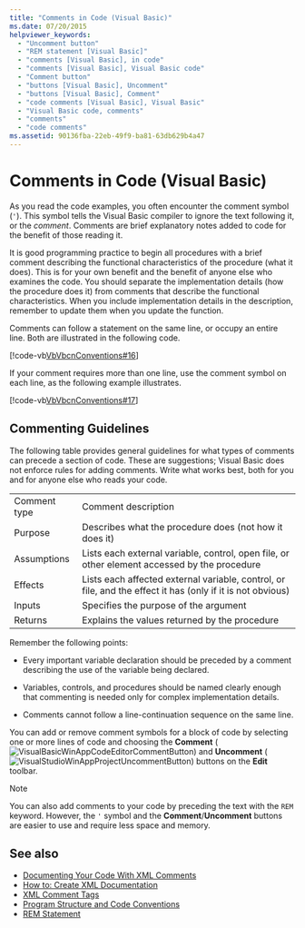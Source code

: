 ```yaml
---
title: "Comments in Code (Visual Basic)"
ms.date: 07/20/2015
helpviewer_keywords: 
  - "Uncomment button"
  - "REM statement [Visual Basic]"
  - "comments [Visual Basic], in code"
  - "comments [Visual Basic], Visual Basic code"
  - "Comment button"
  - "buttons [Visual Basic], Uncomment"
  - "buttons [Visual Basic], Comment"
  - "code comments [Visual Basic], Visual Basic"
  - "Visual Basic code, comments"
  - "comments"
  - "code comments"
ms.assetid: 90136fba-22eb-49f9-ba81-63db629b4a47
---
```

# Comments in Code (Visual Basic)
As you read the code examples, you often encounter the comment symbol (`'`). This symbol tells the Visual Basic compiler to ignore the text following it, or the *comment*. Comments are brief explanatory notes added to code for the benefit of those reading it.  
  
 It is good programming practice to begin all procedures with a brief comment describing the functional characteristics of the procedure (what it does). This is for your own benefit and the benefit of anyone else who examines the code. You should separate the implementation details (how the procedure does it) from comments that describe the functional characteristics. When you include implementation details in the description, remember to update them when you update the function.  
  
 Comments can follow a statement on the same line, or occupy an entire line. Both are illustrated in the following code.  
  
 [!code-vb[VbVbcnConventions#16](../../../visual-basic/programming-guide/language-features/codesnippet/VisualBasic/comments-in-code_1.vb)]  
  
 If your comment requires more than one line, use the comment symbol on each line, as the following example illustrates.  
  
 [!code-vb[VbVbcnConventions#17](../../../visual-basic/programming-guide/language-features/codesnippet/VisualBasic/comments-in-code_2.vb)]  
  
## Commenting Guidelines  
 The following table provides general guidelines for what types of comments can precede a section of code. These are suggestions; Visual Basic does not enforce rules for adding comments. Write what works best, both for you and for anyone else who reads your code.  
  
|||  
|---|---|  
|Comment type|Comment description|  
|Purpose|Describes what the procedure does (not how it does it)|  
|Assumptions|Lists each external variable, control, open file, or other element accessed by the procedure|  
|Effects|Lists each affected external variable, control, or file, and the effect it has (only if it is not obvious)|  
|Inputs|Specifies the purpose of the argument|  
|Returns|Explains the values returned by the procedure|  
  
 Remember the following points:  
  
-   Every important variable declaration should be preceded by a comment describing the use of the variable being declared.  
  
-   Variables, controls, and procedures should be named clearly enough that commenting is needed only for complex implementation details.  
  
-   Comments cannot follow a line-continuation sequence on the same line.  
  
 You can add or remove comment symbols for a block of code by selecting one or more lines of code and choosing the **Comment** (![VisualBasicWinAppCodeEditorCommentButton](../../../visual-basic/programming-guide/program-structure/media/vacommentbutton.gif "vaCommentButton")) and **Uncomment** (![VisualStudioWinAppProjectUncommentButton](../../../visual-basic/programming-guide/program-structure/media/vauncommentbutton.gif "vaUncommentButton")) buttons on the **Edit** toolbar.  
  
> [!NOTE]
>  You can also add comments to your code by preceding the text with the `REM` keyword. However, the `'` symbol and the **Comment**/**Uncomment** buttons are easier to use and require less space and memory.  
  
## See also
- [Documenting Your Code With XML Comments](https://msdn.microsoft.com/magazine/dd722812.aspx)
- [How to: Create XML Documentation](../../../visual-basic/programming-guide/program-structure/how-to-create-xml-documentation.md)
- [XML Comment Tags](../../../visual-basic/language-reference/xmldoc/index.md)
- [Program Structure and Code Conventions](../../../visual-basic/programming-guide/program-structure/program-structure-and-code-conventions.md)
- [REM Statement](../../../visual-basic/language-reference/statements/rem-statement.md)
